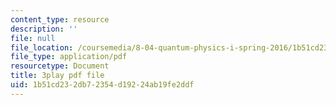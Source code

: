 ```yaml
---
content_type: resource
description: ''
file: null
file_location: /coursemedia/8-04-quantum-physics-i-spring-2016/1b51cd232db72354d19224ab19fe2ddf_i81OpQJIH8U.pdf
file_type: application/pdf
resourcetype: Document
title: 3play pdf file
uid: 1b51cd23-2db7-2354-d192-24ab19fe2ddf
---
```

